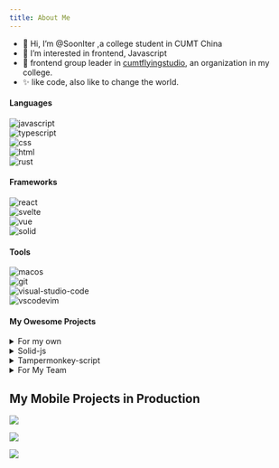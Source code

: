 ```yaml
---
title: About Me
---
```


<!-- <style>
  .list{
    @apply flex justify-start items-center m-4 gap-4;
  }
  .list section{
    display: inline;
    padding: 0 !important;
    margin: 0 !important;
  }
  section img{
    display: inline-block !important;
    width:20px !important;
    height:20px !important;
    padding:0 !important;
    margin:0 !important;
  }
  .avatar img{
    padding:0 !important;
    margin:0 !important;
  }
</style> -->

- 👋 Hi, I’m @SoonIter ,a college student in CUMT China
- 🎨 I’m interested in frontend, Javascript
- 🌱 frontend group leader in [cumtflyingstudio]("https://github.com/cumtflyingstudio"), an organization in my college.
- ✨ like code, also like to change the world.


<IconButtons onlyShowLink md:ml-20/>

#### Languages

<div class="list">
<section><img src="https://raw.githubusercontent.com/github/explore/80688e429a7d4ef2fca1e82350fe8e3517d3494d/topics/javascript/javascript.png" alt="javascript" /></section>
<section><img src="https://raw.githubusercontent.com/github/explore/80688e429a7d4ef2fca1e82350fe8e3517d3494d/topics/typescript/typescript.png" alt="typescript" /></section>
<section><img src="https://raw.githubusercontent.com/github/explore/80688e429a7d4ef2fca1e82350fe8e3517d3494d/topics/css/css.png" alt="css" /></section>
<section><img src="https://raw.githubusercontent.com/github/explore/80688e429a7d4ef2fca1e82350fe8e3517d3494d/topics/html/html.png" alt="html" /></section>
<section><img src="https://avatars.githubusercontent.com/u/5430905?s=200&v=4" alt="rust" /></section>
</div>


#### Frameworks

<div class="list">
<section><img src="https://raw.githubusercontent.com/github/explore/80688e429a7d4ef2fca1e82350fe8e3517d3494d/topics/react/react.png" alt="react" /></section>
<section><img src="https://avatars.githubusercontent.com/u/23617963?s=200&v=4" alt="svelte" /></section>
<section><img src="https://raw.githubusercontent.com/github/explore/80688e429a7d4ef2fca1e82350fe8e3517d3494d/topics/vue/vue.png" alt="vue" /></section>
<section><img src="https://avatars.githubusercontent.com/u/95326956?s=200&v=4" alt="solid" /></section>
</div>

#### Tools

<div class="list">
<section><img src="https://raw.githubusercontent.com/github/explore/80688e429a7d4ef2fca1e82350fe8e3517d3494d/topics/macos/macos.png" alt="macos" /></section>
<section><img src="https://raw.githubusercontent.com/github/explore/80688e429a7d4ef2fca1e82350fe8e3517d3494d/topics/git/git.png" alt="git" /></section>
<section><img src="https://raw.githubusercontent.com/github/explore/80688e429a7d4ef2fca1e82350fe8e3517d3494d/topics/visual-studio-code/visual-studio-code.png" alt="visual-studio-code" /></section>
<section><img src="https://raw.githubusercontent.com/VSCodeVim/Vim/master/images/icon.png" alt="vscodevim" /></section>
</div>


#### My Owesome Projects

<details>
<summary>For my own</summary>

<Project title="SoonIter/pinia-dux" link="https://github.com/SoonIter/pinia-dux" />

<Project title="SoonIter/semi-design-solid" link="https://github.com/SoonIter/semi-design-solid" />

<Project title="SoonIter/soon-cli" link="https://github.com/SoonIter/soon-cli" />

<Project title="SoonIter/type-challenges-sooniter-answers" link="https://github.com/SoonIter/type-challenges-sooniter-answers" />

</details>

<details>
<summary>Solid-js</summary>

<Project title="SoonIter/semi-design-solid" link="https://github.com/SoonIter/semi-design-solid" />

<Project title="SoonIter/solid-hookstore" link="https://github.com/SoonIter/solid-hookstore" />

<Project title="SoonIter/unplugin-svg2solid" link="https://github.com/SoonIter/unplugin-svg2solid" />
</details>

<details>

<summary>Tampermonkey-script</summary>
<Project title="cumtflyingstudio/tampermonkey-emoji-commit-github" link="https://github.com/cumtflyingstudio/tampermonkey-emoji-commit-github" />

<Project title="SoonIter/tampermonkey-removePrefix-bilibili" link="https://github.com/SoonIter/tampermonkey-removePrefix-bilibili" />

</details>


<details>
<summary>For My Team</summary>

<Project title="cumtflyingstudio/tampermonkey-emoji-commit-github" link="https://github.com/cumtflyingstudio/tampermonkey-emoji-commit-github" />

<Project title="cumtflyingstudio/qiangcaima" link="https://github.com/cumtflyingstudio/qiangcaima" />

<Project title="cumtflyingstudio/slidev-theme-flyingstudio" link="https://github.com/cumtflyingstudio/slidev-theme-flyingstudio" />

<Project title="cumtflyingstudio/github-learn-board" link="https://github.com/cumtflyingstudio/github-learn-board" />

<Project title="cumtflyingstudio/usePagination" link="https://github.com/cumtflyingstudio/usePagination" />

<Project title="SoonIter/flying-email-html-generate" link="https://github.com/SoonIter/flying-email-html-generate" />

</details>

## My Mobile Projects in Production

![](/imgs/kuangmoreover.png)

![](/imgs/microLife.png)

![](/imgs/timetable.jpg)

